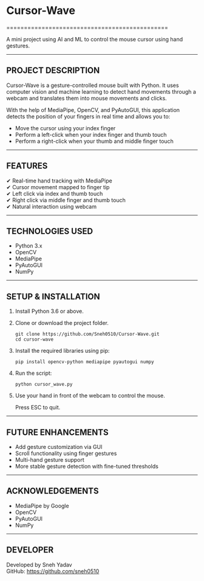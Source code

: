 #             Cursor-Wave
==============================================

A mini project using AI and ML to control the mouse cursor using hand gestures.

-------------------------------------------
PROJECT DESCRIPTION
-------------------------------------------

Cursor-Wave is a gesture-controlled mouse built with Python. It uses computer vision and machine learning to detect hand movements through a webcam and translates them into mouse movements and clicks.

With the help of MediaPipe, OpenCV, and PyAutoGUI, this application detects the position of your fingers in real time and allows you to:

- Move the cursor using your index finger
- Perform a left-click when your index finger and thumb touch
- Perform a right-click when your thumb and middle finger touch

-------------------------------------------
FEATURES
-------------------------------------------

✔ Real-time hand tracking with MediaPipe  
✔ Cursor movement mapped to finger tip  
✔ Left click via index and thumb touch  
✔ Right click via middle finger and thumb touch  
✔ Natural interaction using webcam  

-------------------------------------------
TECHNOLOGIES USED
-------------------------------------------

- Python 3.x
- OpenCV
- MediaPipe
- PyAutoGUI
- NumPy

-------------------------------------------
SETUP & INSTALLATION
-------------------------------------------

1. Install Python 3.6 or above.
2. Clone or download the project folder.
   ```
   git clone https://github.com/Sneh0510/Cursor-Wave.git
   cd cursor-wave
   ```
4. Install the required libraries using pip:
   ```
   pip install opencv-python mediapipe pyautogui numpy
   ```
5. Run the script:
   ```
   python cursor_wave.py
   ```
6. Use your hand in front of the webcam to control the mouse.

   Press ESC to quit.

-------------------------------------------
FUTURE ENHANCEMENTS
-------------------------------------------

- Add gesture customization via GUI  
- Scroll functionality using finger gestures  
- Multi-hand gesture support  
- More stable gesture detection with fine-tuned thresholds  

-------------------------------------------
ACKNOWLEDGEMENTS
-------------------------------------------

- MediaPipe by Google
- OpenCV
- PyAutoGUI
- NumPy

-------------------------------------------
DEVELOPER
-------------------------------------------

Developed by Sneh Yadav  
GitHub: https://github.com/sneh0510
